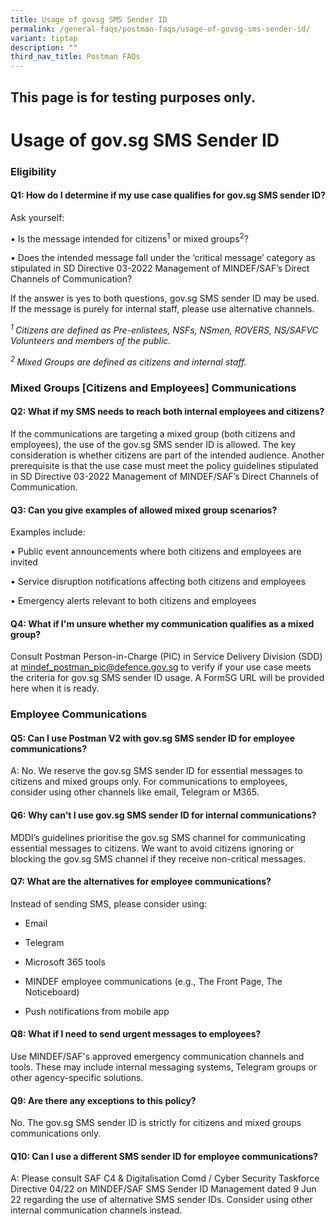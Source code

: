 ```yaml
---
title: Usage of govsg SMS Sender ID
permalink: /general-faqs/postman-faqs/usage-of-govsg-sms-sender-id/
variant: tiptap
description: ""
third_nav_title: Postman FAQs
---
```

<h2>This page is for testing purposes only.</h2>
<p></p>
<p></p>
<h1><strong>Usage of gov.sg SMS Sender ID</strong></h1>
<h3><strong>Eligibility</strong></h3>
<h4>Q1: How do I determine if my use case qualifies for gov.sg SMS sender ID?</h4>
<p>Ask yourself:</p>
<p>• Is the message intended for citizens<sup>1</sup> or mixed groups<sup>2</sup>?</p>
<p>• Does the intended message fall under the ‘critical message’ category
as stipulated in SD Directive 03-2022 Management of MINDEF/SAF’s Direct
Channels of Communication?</p>
<p>If the answer is yes to both questions, gov.sg SMS sender ID may be used.
If the message is purely for internal staff, please use alternative channels.</p>
<p><em><sup>1 </sup>Citizens are defined as Pre-enlistees, NSFs, NSmen, ROVERS, NS/SAFVC Volunteers and members of the public.</em>
</p>
<p><em><sup>2 </sup>Mixed Groups are defined as citizens and internal staff.</em>
</p>
<h3><strong>Mixed Groups [Citizens and Employees] Communications</strong></h3>
<h4>Q2: What if my SMS needs to reach both internal employees and citizens?</h4>
<p>If the communications are targeting a mixed group (both citizens and employees),
the use of the gov.sg SMS sender ID is allowed. The key consideration is
whether citizens are part of the intended audience. Another prerequisite
is that the use case must meet the policy guidelines stipulated in SD Directive
03-2022 Management of MINDEF/SAF’s Direct Channels of Communication.</p>
<h4>Q3: Can you give examples of allowed mixed group scenarios?</h4>
<p>Examples include:</p>
<p>• Public event announcements where both citizens and employees are invited</p>
<p>• Service disruption notifications affecting both citizens and employees</p>
<p>• Emergency alerts relevant to both citizens and employees</p>
<h4>Q4: What if I'm unsure whether my communication qualifies as a mixed group?</h4>
<p>Consult Postman Person-in-Charge (PIC) in Service Delivery Division (SDD)
at <a href="mailto:mindef_postman_pic@defence.gov.sg" rel="noopener noreferrer nofollow" target="_blank">mindef_postman_pic@defence.gov.sg</a> to
verify if your use case meets the criteria for gov.sg SMS sender ID usage.
A FormSG URL will be provided here when it is ready.</p>
<p></p>
<h3><strong>Employee Communications</strong></h3>
<h4>Q5: Can I use Postman V2 with gov.sg SMS sender ID for employee communications?</h4>
<p>A: No. We reserve the gov.sg SMS sender ID for essential messages to citizens
and mixed groups only. For communications to employees, consider using
other channels like email, Telegram or M365.</p>
<h4>Q6: Why can't I use gov.sg SMS sender ID for internal communications?</h4>
<p>MDDI’s guidelines prioritise the gov.sg SMS channel for communicating
essential messages to citizens. We want to avoid citizens ignoring or blocking
the gov.sg SMS channel if they receive non-critical messages.</p>
<h4>Q7: What are the alternatives for employee communications?</h4>
<p>Instead of sending SMS, please consider using:</p>
<ul data-tight="true" class="tight">
<li>
<p>Email</p>
</li>
<li>
<p>Telegram</p>
</li>
<li>
<p>Microsoft 365 tools</p>
</li>
<li>
<p>MINDEF employee communications (e.g., The Front Page, The Noticeboard)</p>
</li>
<li>
<p>Push notifications from mobile app</p>
</li>
</ul>
<h4>Q8: What if I need to send urgent messages to employees?</h4>
<p>Use MINDEF/SAF's approved emergency communication channels and tools.
These may include internal messaging systems, Telegram groups or other
agency-specific solutions.</p>
<h4>Q9: Are there any exceptions to this policy?</h4>
<p>No. The gov.sg SMS sender ID is strictly for citizens and mixed groups
communications only.</p>
<h4>Q10: Can I use a different SMS sender ID for employee communications?</h4>
<p>A: Please consult SAF C4 &amp; Digitalisation Comd / Cyber Security Taskforce
Directive 04/22 on MINDEF/SAF SMS Sender ID Management dated 9 Jun 22 regarding
the use of alternative SMS sender IDs. Consider using other internal communication
channels instead.</p>